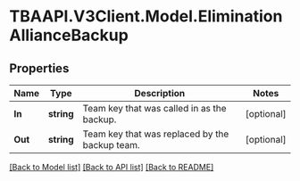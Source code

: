 
# TBAAPI.V3Client.Model.EliminationAllianceBackup

## Properties

Name | Type | Description | Notes
------------ | ------------- | ------------- | -------------
**In** | **string** | Team key that was called in as the backup. | [optional] 
**Out** | **string** | Team key that was replaced by the backup team. | [optional] 

[[Back to Model list]](../README.md#documentation-for-models)
[[Back to API list]](../README.md#documentation-for-api-endpoints)
[[Back to README]](../README.md)

